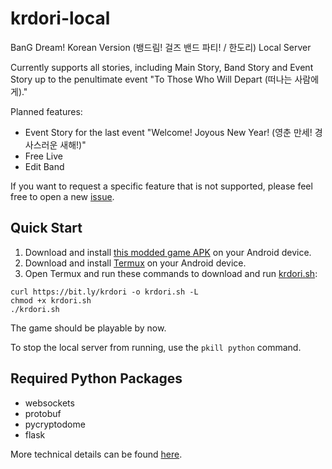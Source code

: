 # krdori-local
BanG Dream! Korean Version (뱅드림! 걸즈 밴드 파티! / 한도리) Local Server

Currently supports all stories, including Main Story, Band Story and Event Story up to the penultimate event "To Those Who Will Depart (떠나는 사람에게)."

Planned features:
- Event Story for the last event "Welcome! Joyous New Year! (영춘 만세! 경사스러운 새해!)"
- Free Live
- Edit Band

If you want to request a specific feature that is not supported, please feel free to open a new [issue](https://github.com/RainbowUnicorn7297/krdori-local/issues).

## Quick Start
1. Download and install [this modded game APK](https://mega.nz/file/rMB10RRL#ff7M5xGRW08GsuEUlBBmdEtmkhSrs-Z0S4u-UHY2FOQ) on your Android device.
2. Download and install [Termux](https://f-droid.org/repo/com.termux_118.apk) on your Android device.
3. Open Termux and run these commands to download and run [krdori.sh](krdori.sh):
```
curl https://bit.ly/krdori -o krdori.sh -L
chmod +x krdori.sh
./krdori.sh
```
The game should be playable by now.

To stop the local server from running, use the `pkill python` command.

## Required Python Packages
- websockets
- protobuf
- pycryptodome
- flask

More technical details can be found [here](README-technical.md).
